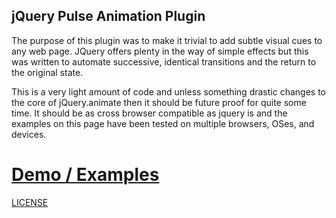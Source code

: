 jQuery Pulse Animation Plugin
-----------------------------

The purpose of this plugin was to make it trivial to add subtle visual cues
to any web page. JQuery offers plenty in the way of simple effects but this was written
to automate successive, identical transitions and the return to the original state.

This is a very light amount of code and unless something drastic changes to the core of jQuery.animate then
it should be future proof for quite some time. It should be as cross browser compatible as jquery is and the
examples on this page have been tested on multiple browsers, OSes, and devices.

<a href="http://jarrodoverson.com/static/demos/jquery.pulse.html">Demo / Examples</a>
=====================================================================================


<a href="http://www.github.com/jsoverson/jquery.pulse.js/LICENSE">LICENSE</a>
